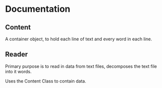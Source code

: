 # Documentation

## Content

A container object, to hold each line of text and every word in each line.

## Reader

Primary purpose is to read in data from text files, decomposes the text file into it words. 

Uses the Content Class to contain data.


